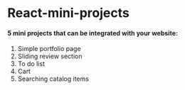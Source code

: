 # React-mini-projects

#### 5 mini projects that can be integrated with your website:
1. Simple portfolio page
2. Sliding review section
3. To do list
4. Cart
5. Searching catalog items

